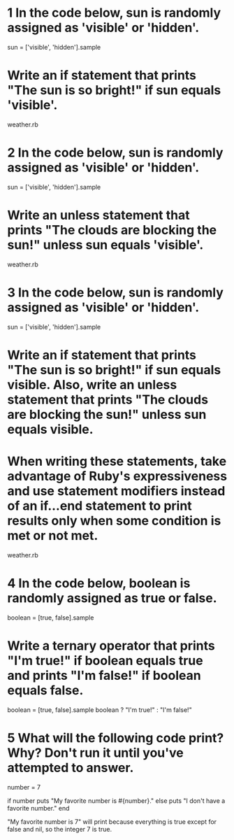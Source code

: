 # 1 In the code below, sun is randomly assigned as 'visible' or 'hidden'.

sun = ['visible', 'hidden'].sample
# Write an if statement that prints "The sun is so bright!" if sun equals 'visible'.

weather.rb

# 2 In the code below, sun is randomly assigned as 'visible' or 'hidden'.

sun = ['visible', 'hidden'].sample
# Write an unless statement that prints "The clouds are blocking the sun!" unless sun equals 'visible'.

weather.rb

# 3 In the code below, sun is randomly assigned as 'visible' or 'hidden'.

sun = ['visible', 'hidden'].sample
# Write an if statement that prints "The sun is so bright!" if sun equals visible. Also, write an unless statement that prints "The clouds are blocking the sun!" unless sun equals visible.

# When writing these statements, take advantage of Ruby's expressiveness and use statement modifiers instead of an if...end statement to print results only when some condition is met or not met.

weather.rb

# 4 In the code below, boolean is randomly assigned as true or false.

boolean = [true, false].sample
# Write a ternary operator that prints "I'm true!" if boolean equals true and prints "I'm false!" if boolean equals false.
boolean = [true, false].sample
boolean ? "I'm true!" : "I'm false!"

# 5 What will the following code print? Why? Don't run it until you've attempted to answer.

number = 7

if number
  puts "My favorite number is #{number}."
else
  puts "I don't have a favorite number."
end

"My favorite number is 7" will print because everything is true except for false and nil, so the integer 7 is true.